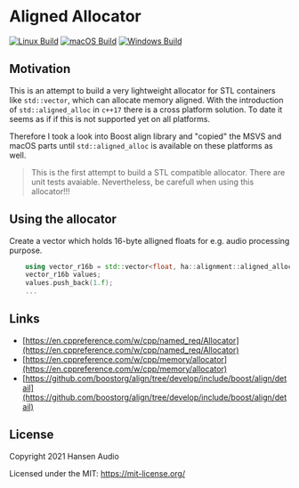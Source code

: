 # Aligned Allocator
[![Linux Build](https://github.com/rehans/aligned-allocator/actions/workflows/cmake_linux.yml/badge.svg)](https://github.com/rehans/aligned-allocator/actions/workflows/cmake_linux.yml) [![macOS Build](https://github.com/rehans/aligned-allocator/actions/workflows/cmake_macos.yml/badge.svg)](https://github.com/rehans/aligned-allocator/actions/workflows/cmake_macos.yml) [![Windows Build](https://github.com/rehans/aligned-allocator/actions/workflows/cmake_windows.yml/badge.svg)](https://github.com/rehans/aligned-allocator/actions/workflows/cmake_windows.yml)

## Motivation

This is an attempt to build a very lightweight allocator for STL containers like ```std::vector```, which can allocate memory aligned. With the introduction of ```std::aligned_alloc``` in ```c++17``` there is a cross platform solution. To date it seems as if if this is not supported yet on all platforms.

Therefore I took a look into Boost align library and "copied" the MSVS and macOS parts until ```std::aligned_alloc``` is available on these platforms as well.

> This is the first attempt to build a STL compatible allocator. There are unit tests avaiable. Nevertheless, be carefull when using this allocator!!!

## Using the allocator

Create a vector which holds 16-byte alligned floats for e.g. audio processing purpose.

```cpp
    using vector_r16b = std::vector<float, ha::alignment::aligned_allocator<float, 16>>;
    vector_r16b values;
    values.push_back(1.f);
    ...
```

## Links

* [https://en.cppreference.com/w/cpp/named_req/Allocator](https://en.cppreference.com/w/cpp/named_req/Allocator)
* [https://en.cppreference.com/w/cpp/memory/allocator](https://en.cppreference.com/w/cpp/memory/allocator)
* [https://github.com/boostorg/align/tree/develop/include/boost/align/detail](https://github.com/boostorg/align/tree/develop/include/boost/align/detail)

## License

Copyright 2021 Hansen Audio

Licensed under the MIT: https://mit-license.org/

